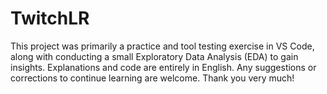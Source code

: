 # TwitchLR
This project was primarily a practice and tool testing exercise in VS Code, along with conducting a small Exploratory Data Analysis (EDA) to gain insights. Explanations and code are entirely in English.
Any suggestions or corrections to continue learning are welcome. Thank you very much!




